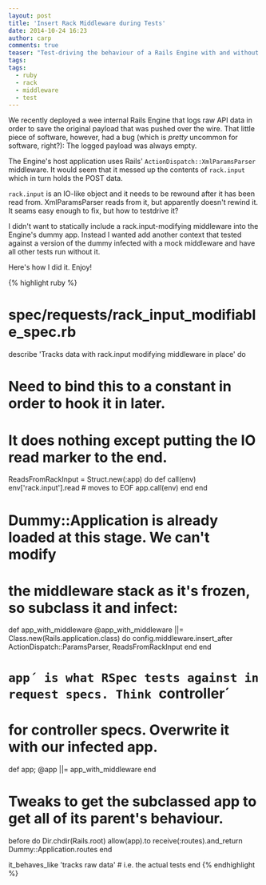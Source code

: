 ```yaml
---
layout: post
title: 'Insert Rack Middleware during Tests'
date: 2014-10-24 16:23
author: carp
comments: true
teaser: "Test-driving the behaviour of a Rails Engine with and without the host app including a certain middleware is tricky. Two simple hacks in your rspec request spec make it happen."
tags:
tags:
  - ruby
  - rack
  - middleware
  - test
---
```


We recently deployed a wee internal Rails Engine that logs raw API data
in order to save the original payload that was pushed over the wire. That
little piece of software, however, had a bug (which is _pretty_ uncommon for
software, right?): The logged payload was always empty.

The Engine's host application uses Rails' `ActionDispatch::XmlParamsParser`
middleware. It would seem that it messed up the contents of `rack.input`
which in turn holds the POST data.

`rack.input` is an IO-like object and it needs to be rewound after
it has been read from. XmlParamsParser reads from it, but apparently doesn't
rewind it. It seams easy enough to fix, but how to testdrive it?

I didn't want to statically include a rack.input-modifying middleware into the
Engine's dummy app. Instead I wanted add another context that tested against a
version of the dummy infected with a mock middleware and have all other tests
run without it.

Here's how I did it. Enjoy!

{% highlight ruby %}
# spec/requests/rack_input_modifiable_spec.rb
describe 'Tracks data with rack.input modifying middleware in place' do

  # Need to bind this to a constant in order to hook it in later.
  # It does nothing except putting the IO read marker to the end.
  ReadsFromRackInput = Struct.new(:app) do
    def call(env)
      env['rack.input'].read # moves to EOF
      app.call(env)
    end
  end

  # Dummy::Application is already loaded at this stage. We can't modify
  # the middleware stack as it's frozen, so subclass it and infect:
  def app_with_middleware
    @app_with_middleware ||= Class.new(Rails.application.class) do
      config.middleware.insert_after \
        ActionDispatch::ParamsParser, ReadsFromRackInput
    end
  end

  # `app´ is what RSpec tests against in request specs. Think `controller´
  # for controller specs. Overwrite it with our infected app.
  def app; @app ||= app_with_middleware end

  # Tweaks to get the subclassed app to get all of its parent's behaviour.
  before do
    Dir.chdir(Rails.root)
    allow(app).to receive(:routes).and_return Dummy::Application.routes
  end

  it_behaves_like 'tracks raw data' # i.e. the actual tests
end
{% endhighlight %}
